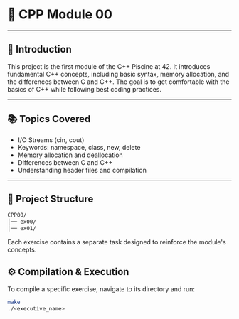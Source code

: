 # 🚀 CPP Module 00  

---

## 📌 Introduction 
This project is the first module of the C++ Piscine at 42. It introduces fundamental C++ concepts, including basic syntax, memory allocation, and the differences between C and C++. The goal is to get comfortable with the basics of C++ while following best coding practices.

---

## 📚 Topics Covered

- I/O Streams (cin, cout)
- Keywords: namespace, class, new, delete
- Memory allocation and deallocation
- Differences between C and C++
- Understanding header files and compilation

---

## 📂 Project Structure
```bash
CPP00/
│── ex00/
│── ex01/
```

Each exercise contains a separate task designed to reinforce the module's concepts.

## ⚙️ Compilation & Execution 
To compile a specific exercise, navigate to its directory and run:
```bash
make
./<executive_name>
```
